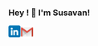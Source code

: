 ### Hey ! 👋 I'm Susavan!

<a href="https://www.linkedin.com/in/susavan-pal-1320a81a6/">
  <img align="left" width="24px" src="https://github.com/susavan07/susavan07/blob/main/linkedin.png"  />
</a>
<a href="mailto:susavanpal07@gmail.com">
  <img align="left" width="26px" src="https://github.com/susavan07/susavan07/blob/main/gmail.png" />
</a>

<!--
**susavan07/susavan07** is a ✨ _special_ ✨ repository because its `README.md` (this file) appears on your GitHub profile.

Here are some ideas to get you started:

- 🔭 I’m currently working on ...
- 🌱 I’m currently learning ...
- 👯 I’m looking to collaborate on ...
- 🤔 I’m looking for help with ...
- 💬 Ask me about ...
- 📫 How to reach me: ...
- 😄 Pronouns: ...
- ⚡ Fun fact: ...
-->
